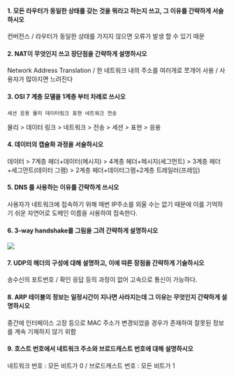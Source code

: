 #### 1. 모든 라우터가 동일한 상태를 갖는 것을 뭐라고 하는지 쓰고, 그 이유를 간략하게 서술하시오

컨버전스 / 라우터가 동일한 상태를 가지지 않으면 오류가 발생 할 수 있기 때문

#### 2. NAT이 무엇인지 쓰고 장단점을 간략하게 설명하시오

Network Address Translation / 한 네트워크 내의 주소를 여러개로 쪼개어 사용 / 사용자가 많아지면 느려진다

#### 3. OSI 7 계층 모델을 1계층 부터 차례로 쓰시오

`세션 응용 물리 데이터링크 표현 네트워크 전송`

물리 > 데이터 링크 > 네트워크 > 전송 > 세션 > 표현 > 응용

#### 4. 데이터의 캡슐화 과정을 서술하시오

데이터 > 7계층 헤더+데이터(메시지) > 4계층 헤더+메시지(세그먼트) > 3계층 헤더+세그먼트(데이터 그램) > 2계층 헤더+데이터그램+2계층 트레일러(프레임)

#### 5. DNS 를 사용하는 이유를 간략하게 쓰시오

사용자가 네트워크에 접속하기 위해 매번 IP주소를 외울 수는 없기 때문에 이를 기억하기 쉬운 자연어로 도메인 이름을 사용하여 접속한다.

#### 6. 3-way handshake를 그림을 그려 간략하게 설명하시오

![](https://camo.githubusercontent.com/e463dc9eea49ad93c465c20d8beb91881b7e2f9920258b8c65dd837f13caa9fa/68747470733a2f2f73332e61702d736f7574682d312e616d617a6f6e6177732e636f6d2f616674657261636164656d792d7365727665722d75706c6f6164732f776861742d69732d612d7463702d332d7761792d68616e647368616b652d70726f636573732d74687265652d7761792d68616e647368616b696e672d65737461626c697368696e672d636f6e6e656374696f6e2d366137323465373762613936653234312e6a7067)

#### 7. UDP의 헤더의 구성에 대해 설명하고, 이에 따른 장점을 간략하게 기술하시오

송수신의 포트번호 / 확인 응답 등의 과정이 없어 고속으로 통신이 가능하다.

#### 8. ARP 테이블의 정보는 일정시간이 지나면 사라지는데 그 이유는 무엇인지 간략하게 설명하시오

중간에 인터페이스 고장 등으로 MAC 주소가 변경되었을 경우가 존재하여 잘못된 정보를 계속 기재하지 않기 위함

#### 9. 호스트 번호에서 네트워크 주소와 브로드캐스트 번호에 대해 설명하시오

네트워크 번호 : 모든 비트가 0 / 브로드캐스트 번호 : 모든 비트가 1

